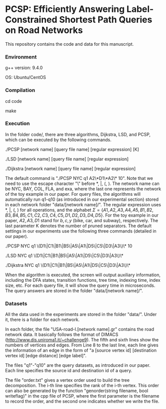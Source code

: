 # PCSP: Efficiently Answering Label-Constrained Shortest Path Queries on Road Networks

This repository contains the code and data for this manuscript.

### Environment

g++ version: 9.4.0 

OS: Ubuntu/CentOS

### Compilation

cd code

make

### Execution

In the folder code/, there are three algorithms, Dijkstra, LSD, and PCSP, which can be executed by the following commands.

./PCSP [network name] [query file name] [regular expression] [K]

./LSD [network name] [query file name] [regular expression] 

./Dijkstra [network name] [query file name] [regular expression]

The default command is "./PCSP NYC q1 A2\\\*D1\\\*A2\\\* 10". Note that we need to use the escape character "\\" before *, |, (, ). The network name can be NYC, BAY, COL, FLA, and exa, where the last one represents the network of the toy example in our paper. For query files, the algorithms will automatically run q1-q10 (as introduced in our experimental section) stored in each network folder "data/[network name]/". The regular expression uses *, |, (, ) for all operations, and the alphabet $\Sigma=\{A1, A2, A3, A4, A5, B1, B2, B3, B4, B5, C1, C2, C3, C4, C5, D1, D2, D3, D4, D5\}$. For the toy example in our paper, $A2, A3, D1$ stand for $b, c, y$ (bike, car, and subway), respectively. The last parameter K denotes the number of pruned separators. The default settings in our experiments use the following three commands (detailed in our paper).

./PCSP NYC q1 \\(D1\\|C1\\|B1\\|B5\\|A5\\|A1\\|D5\\|C5\\|D3\\|A3\\)\\* 10

./LSD NYC q1 \\(D1\\|C1\\|B1\\|B5\\|A5\\|A1\\|D5\\|C5\\|D3\\|A3\\)\\*

./Dijkstra NYC q1 \\(D1\\|C1\\|B1\\|B5\\|A5\\|A1\\|D5\\|C5\\|D3\\|A3\\)\\*

When the algorithm is executed, the screen will output auxiliary information, including the DFA states, transition functions, tree time, indexing time, index size, etc. For each query file, it will show the query time in microseconds. The query answers are stored in the folder "data/[network name]/".

### Datasets

All the data used in the experiments are stored in the folder "data/". Under it, there is a folder for each network. 

In each folder, the file "USA-road-l.[network name].gr" contains the road network data. It basically follows the format of DIMACS (http://www.dis.uniroma1.it/~challenge9). The fifth and sixth lines show the numbers of vertices and edges. From Line 8 to the last line, each line gives the information of an edge in the form of "a [source vertex id] [destination vertex id] [edge distance] [edge label]".

The files "q1"-"q10" are the query datasets, as introduced in our paper. Each line specifies the source id and destination id of a query.

The file "order.txt" gives a vertex order used to build the tree decomposition. The i-th line specifies the rank of the i-th vertex. This order can also be generated by the function "genorder(string filename, bool writeflag)" in the cpp file of PCSP, where the first parameter is the filename to record the order, and the second one indicates whether we write the file.


